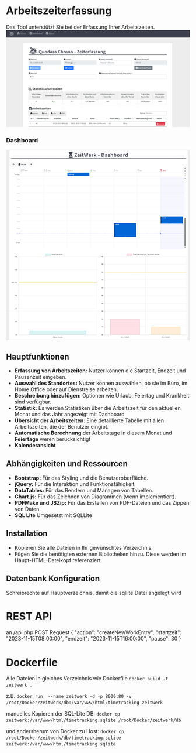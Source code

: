 # Arbeitszeiterfassung

Das Tool unterstützt Sie bei der Erfassung Ihrer Arbeitszeiten. 
![Main Screen](/assets/mainPage_Screenshot.png)

### Dashboard
![Main Screen](/assets/Dashboard_Screenshot.png)

## Hauptfunktionen

- **Erfassung von Arbeitszeiten:** Nutzer können die Startzeit, Endzeit und Pausenzeit eingeben.
- **Auswahl des Standortes:** Nutzer können auswählen, ob sie im Büro, im Home Office oder auf Dienstreise arbeiten.
- **Beschreibung hinzufügen:** Optionen wie Urlaub, Feiertag und Krankheit sind verfügbar.
- **Statistik:** Es werden Statistiken über die Arbeitszeit für den aktuellen Monat und das Jahr angezeigt mit Dashboard
- **Übersicht der Arbeitszeiten:** Eine detaillierte Tabelle mit allen Arbeitszeiten, die der Benutzer eingibt.
- **Automatische Berechnung** der Arbeitstage in diesem Monat und **Feiertage** weren berücksichtigt
- **Kalenderansicht**

## Abhängigkeiten und Ressourcen

- **Bootstrap:** Für das Styling und die Benutzeroberfläche.
- **jQuery:** Für die Interaktion und Funktionsfähigkeit.
- **DataTables:** Für das Rendern und Managen von Tabellen.
- **Chart.js:** Für das Zeichnen von Diagrammen (wenn implementiert).
- **PDFMake und JSZip:** Für das Erstellen von PDF-Dateien und das Zippen von Daten.
- **SQL Lite** Umgesetzt mit SQLLite

## Installation

- Kopieren Sie alle Dateien in Ihr gewünschtes Verzeichnis.
- Fügen Sie die benötigten externen Bibliotheken hinzu. Diese werden im Haupt-HTML-Dateikopf referenziert.


## Datenbank Konfiguration

Schreibrechte auf Hauptverzeichnis, damit die sqllite Datei angelegt wird

# REST API
an /api.php POST Request
{
  "action": "createNewWorkEntry",
  "startzeit": "2023-11-15T08:00:00", 
  "endzeit": "2023-11-15T16:00:00", 
  "pause": 30
}

# Dockerfile
Alle Dateien in gleiches Verzeichnis wie Dockerfile
`docker build -t zeitwerk .`

z.B. `docker run  --name zeitwerk -d -p 8000:80 -v /root/Docker/zeitwerk/db:/var/www/html/timetracking zeitwerk`

manuelles Kopieren der SQL-Lite DB:
`docker cp zeitwerk:/var/www/html/timetracking.sqlite /root/Docker/zeitwerk/db`

und andersherum von Docker zu Host:
`docker cp /root/Docker/zeitwerk/db/timetracking.sqlite zeitwerk:/var/www/html/timetracking.sqlite`





